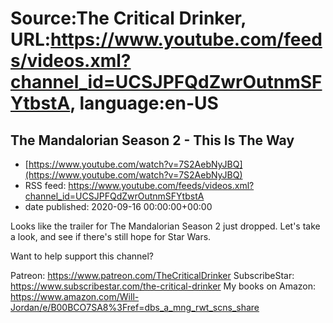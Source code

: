 # Source:The Critical Drinker, URL:https://www.youtube.com/feeds/videos.xml?channel_id=UCSJPFQdZwrOutnmSFYtbstA, language:en-US

## The Mandalorian Season 2 - This Is The Way
 - [https://www.youtube.com/watch?v=7S2AebNyJBQ](https://www.youtube.com/watch?v=7S2AebNyJBQ)
 - RSS feed: https://www.youtube.com/feeds/videos.xml?channel_id=UCSJPFQdZwrOutnmSFYtbstA
 - date published: 2020-09-16 00:00:00+00:00

Looks like the trailer for The Mandalorian Season 2 just dropped. Let's take a look, and see if there's still hope for Star Wars.



Want to help support this channel? 


Patreon: https://www.patreon.com/TheCriticalDrinker
SubscribeStar: https://www.subscribestar.com/the-critical-drinker
My books on Amazon: https://www.amazon.com/Will-Jordan/e/B00BCO7SA8%3Fref=dbs_a_mng_rwt_scns_share

